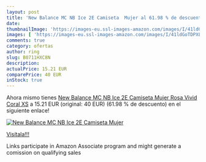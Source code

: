 ```yaml
---
layout: post
title: 'New Balance MC NB Ice 2E Camiseta  Mujer al 61.98 % de descuento'
date: 
thumbnailImage: 'https://images-eu.ssl-images-amazon.com/images/I/41ldGoTDPXL._SL200_.jpg'
images: [ 'https://images-eu.ssl-images-amazon.com/images/I/41ldGoTDPXL._SL200_.jpg' ]
comments: true
category: ofertas
author: ring
slug: B0711HXC8N
description:
actualPrice: 15.21 EUR
comparePrice: 40 EUR
inStock: true
---
```


Ahora mismo tienes [New Balance MC NB Ice 2E Camiseta  Mujer  Rosa  Vivid Coral   XS](https://www.amazon.es/dp/B0711HXC8N/?tag=tolees-21) a 15.21 EUR (original: 40 EUR) (61.98 %  de descuento) en el siguiente enlace!

[![New Balance MC NB Ice 2E Camiseta  Mujer](https://images-eu.ssl-images-amazon.com/images/I/41ldGoTDPXL._SL200_.jpg)](https://www.amazon.es/dp/B0711HXC8N/?tag=tolees-21)

[Visítala!!!](https://www.amazon.es/dp/B0711HXC8N/?tag=tolees-21)

Links participate in Amazon Associate program and might generate a comission on qualifying sales
